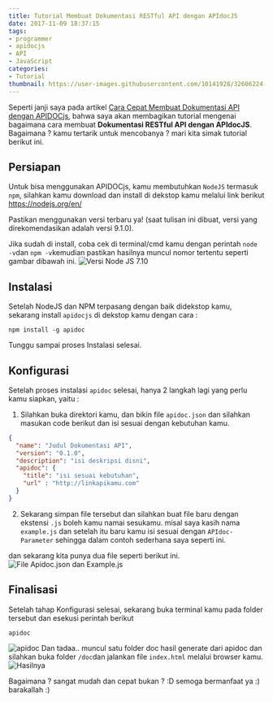 ```yaml
---
title: Tutorial Membuat Dokumentasi RESTful API dengan APIdocJS
date: 2017-11-09 18:37:15
tags:
- programmer
- apidocjs
- API
- JavaScript
categories:
- Tutorial
thumbnail: https://user-images.githubusercontent.com/10141928/32606224-1689a854-c587-11e7-9c53-fb432a3be6c8.png
---
```

Seperti janji saya pada artikel [Cara Cepat Membuat Dokumentasi API dengan APIDOCjs](https://indrakusuma.web.id/2017/11/07/Cara-Mudah-Membuat-Dokumentasi-API-dengan-apidocjs/), bahwa saya akan membagikan tutorial mengenai bagaimana cara membuat **Dokumentasi RESTful API dengan APIdocJS**. Bagaimana ? kamu tertarik untuk mencobanya ? mari kita simak tutorial berikut ini.
<!-- more -->

## Persiapan
Untuk bisa menggunakan APIDOCjs, kamu membutuhkan `NodeJS` termasuk `npm`, silahkan kamu download dan install di dekstop kamu melalui link berikut https://nodejs.org/en/

Pastikan menggunakan versi terbaru ya! (saat tulisan ini dibuat, versi yang direkomendasikan adalah versi 9.1.0).

Jika sudah di install, coba cek di terminal/cmd kamu dengan perintah `node -v`dan `npm -v`kemudian pastikan hasilnya muncul nomor tertentu seperti gambar dibawah ini.
![Versi Node JS 7.10](https://user-images.githubusercontent.com/10141928/32606226-1706a5de-c587-11e7-96a1-920c12e67880.png)

## Instalasi
Setelah NodeJS dan NPM terpasang dengan baik didekstop kamu, sekarang install `apidocjs` di dekstop kamu dengan cara :
```
npm install -g apidoc
```
Tunggu sampai proses Instalasi selesai.

## Konfigurasi
Setelah proses instalasi `apidoc` selesai, hanya 2 langkah lagi yang perlu kamu siapkan, yaitu :
1. Silahkan buka direktori kamu, dan bikin file `apidoc.json` dan silahkan masukan code berikut dan isi sesuai dengan kebutuhan kamu.
```json
{
  "name": "Judul Dokumentasi API",
  "version": "0.1.0",
  "description": "isi deskripsi disni",
  "apidoc": {
    "title": "isi sesuai kebutuhan",
    "url" : "http://linkapikamu.com"
  }
}
```
2. Sekarang simpan file tersebut dan silahkan buat file baru dengan ekstensi `.js` boleh kamu namai sesukamu. misal saya kasih nama `example.js` dan setelah itu baru kamu isi sesuai dengan `APIdoc-Parameter` sehingga dalam contoh sederhana saya seperti ini.
<script src="https://gist.github.com/idindrakusuma/1f778dd0e4ad79d3bb49b9961a76f375.js"></script>
dan sekarang kita punya dua file seperti berikut ini.
![File Apidoc.json dan Example.js](https://user-images.githubusercontent.com/10141928/32606223-1646f022-c587-11e7-92e9-99515a8eab35.png)

## Finalisasi
Setelah tahap Konfigurasi selesai, sekarang buka terminal kamu pada folder tersebut dan esekusi perintah berikut
```
apidoc
```
![apidoc](https://user-images.githubusercontent.com/10141928/32606224-1689a854-c587-11e7-9c53-fb432a3be6c8.png)
Dan tadaa.. muncul satu folder doc hasil generate dari apidoc dan silahkan buka folder `/doc`dan jalankan file `index.html` melalui browser kamu.
![Hasilnya](https://user-images.githubusercontent.com/10141928/32606225-16c7e15a-c587-11e7-9e1f-171bcd322644.png)

Bagaimana ? sangat mudah dan cepat bukan ? :D semoga bermanfaat ya :) barakallah :)
